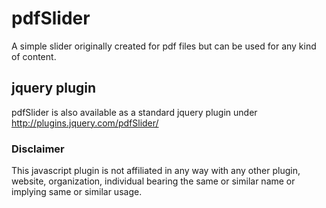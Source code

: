 # pdfSlider

 A simple slider originally created for pdf files but can be used for any kind of content.

## jquery plugin

 pdfSlider is also available as a standard jquery plugin under http://plugins.jquery.com/pdfSlider/

### Disclaimer
This javascript plugin is not affiliated in any way with any other plugin, website, organization, individual bearing the same or similar name or implying same or similar usage.


